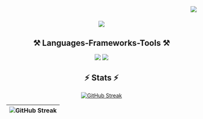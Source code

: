 <img align="right" src="https://visitor-badge.laobi.icu/badge?page_id=zienk.zienk" />

<h1 align="center">
    <img src="https://readme-typing-svg.herokuapp.com/?font=Righteous&size=35&color=F77233&center=true&vCenter=true&width=500&height=70&duration=4000&lines=Yoooo+brooo!+👊;+I'm+ZienK!" />
</h1>
 
<h2 align="center">⚒️ Languages-Frameworks-Tools ⚒️</h2>

<div align="center">
    <img src="https://skillicons.dev/icons?i=html,css,vscode,github,git" />
    <img src="https://skillicons.dev/icons?i=c,java" /><br>
</div>

<h2 align="center">⚡ Stats ⚡</h2>

<div align=center>
    <a href="https://git.io/streak-stats"><img src="https://streak-stats.demolab.com?user=zienk&theme=vue&hide_border=true&hide_total_contributions=true" alt="GitHub Streak" /></a>
</div>

<table align="center">
 <thead>
  <tr>
<!--    <th style=""padding:6px 13px;><img src="https://github-readme-stats.vercel.app/api?username=zienk&theme=white&hide_border=true&include_all_commits=false&count_private=false" alt="GitHub Stats" style="max-width: 100%;" ></th> -->
   <th style=""padding:6px 13px;><img src="https://github-readme-stats.vercel.app/api/top-langs/?username=zienk&theme=white&hide_border=true&include_all_commits=false&count_private=false&layout=compact" alt="GitHub Streak" style="max-width: 100%;"></th>
  </tr>
 </thead>
</table>
